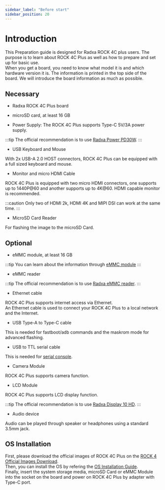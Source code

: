 ```yaml
---
sidebar_label: "Before start"
sidebar_position: 20
---
```


# Introduction

This Preparation guide is designed for Radxa ROCK 4C plus users.
The purpose is to learn about ROCK 4C Plus as well as how to prepare and set up for basic use.  
When you get a board, you need to know what model it is and which hardware version it is.
The information is printed in the top side of the board. We will introduce the board information as much as possible.

## Necessary

- Radxa ROCK 4C Plus board

- microSD card, at least 16 GB

- Power Supply: The ROCK 4C Plus supports Type-C 5V/3A power supply.

:::tip
The official recommendation is to use [Radxa Power PD30W](/accessories/pd_30w).
:::

- USB Keyboard and Mouse

With 2x USB-A 2.0 HOST connectors, ROCK 4C Plus can be equipped with a full sized keyboard and mouse.

- Monitor and micro HDMI Cable

ROCK 4C Plus is equipped with two micro HDMI connectors, one supports up to 1440P@60 and another supports up to 4K@60. HDMI capable monitor is recommended.

:::caution
Only two of HDMI 2k, HDMI 4K and MIPI DSI can work at the same time.
:::

- MicroSD Card Reader

For flashing the image to the microSD Card.

## Optional

- eMMC module, at least 16 GB

:::tip
You can learn about the information through [eMMC module](/accessories/emmc_module)
:::

- eMMC reader

:::tip
The official recommendation is to use [Radxa eMMC reader](/accessories/emmc_reader).
:::

- Ethernet cable

ROCK 4C Plus supports internet access via Ethernet.  
An Ethernet cable is used to connect your ROCK 4C Plus to a local network and the Internet.

- USB Type-A to Type-C cable

This is needed for fastboot/adb commands and the maskrom mode for advanced flashing.

- USB to TTL serial cable

This is needed for [serial console](/general-tutorial/serial).

- Camera Module

ROCK 4C Plus supports camera function.

- LCD Module

ROCK 4C Plus supports LCD display function.

:::tip
The official recommendation is to use [Radxa Display 10 HD](/accessories/lcd-10-hd).
:::

- Audio device

Audio can be played through speaker or headphones using a standard 3.5mm jack.

## OS Installation

First, please download the official images of ROCK 4C Plus on the [ROCK 4 Official Images Download](/rock4/official-images).  
Then, you can install the OS by refering the [OS Installation Guide](/general-tutorial/os-installation).  
Finally, insert the system storage media, microSD Card or eMMC Module into the socket on the board and power on ROCK 4C Plus by adapter with Type-C port.
